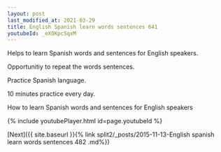 ```yaml
---
layout: post
last_modified_at: 2021-03-29
title: English Spanish learn words sentences 641 
youtubeId: _eXOKpcSqxM
---
```

 
 
Helps to learn Spanish words and sentences for English speakers.

Opportunitiy to repeat the words sentences. 

Practice Spanish language. 
 
10 minutes practice every day. 
 
How to learn Spanish words and sentences for English speakers 
 
{% include youtubePlayer.html id=page.youtubeId %}
 
 
[Next]({{ site.baseurl }}{% link  split2/_posts/2015-11-13-English spanish learn words sentences 482 .md%})
 
